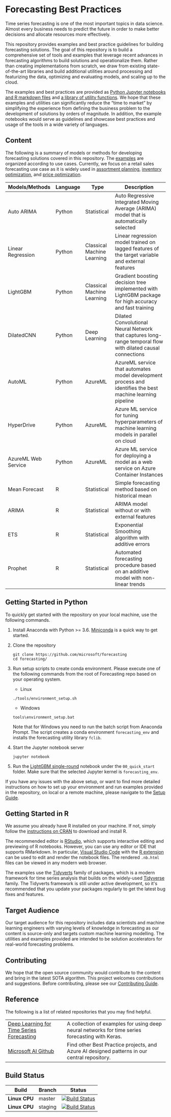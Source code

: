 # Forecasting Best Practices 

Time series forecasting is one of the most important topics in data science. Almost every business needs to predict the future in order to make better decisions and allocate resources more effectively.

This repository provides examples and best practice guidelines for building forecasting solutions. The goal of this repository is to build a comprehensive set of tools and examples that leverage recent advances in forecasting algorithms to build solutions and operationalize them. Rather than creating implementations from scratch, we draw from existing state-of-the-art libraries and build additional utilities around processing and featurizing the data, optimizing and evaluating models, and scaling up to the cloud. 

The examples and best practices are provided as [Python Jupyter notebooks and R markdown files](examples) and [a library of utility functions](fclib). We hope that these examples and utilities can significantly reduce the “time to market” by simplifying the experience from defining the business problem to the development of solutions by orders of magnitude. In addition, the example notebooks would serve as guidelines and showcase best practices and usage of the tools in a wide variety of languages.


## Content

The following is a summary of models or methods for developing forecasting solutions covered in this repository. The [examples](examples) are organized according to use cases. Currently, we focus on a retail sales forecasting use case as it is widely used in [assortment planning](https://repository.upenn.edu/cgi/viewcontent.cgi?article=1569&context=edissertations), [inventory optimization](https://en.wikipedia.org/wiki/Inventory_optimization), and [price optimization](https://en.wikipedia.org/wiki/Price_optimization).

| Models/Methods      | Language | Type                       | Description                                                                                                 |
|---------------------|----------|----------------------------|-------------------------------------------------------------------------------------------------------------|
| Auto ARIMA          | Python   | Statistical                | Auto Regressive Integrated Moving Average (ARIMA) model that is automatically selected                      |
| Linear Regression   | Python   | Classical Machine Learning | Linear regression model trained on lagged features of the target variable and external features             |
| LightGBM            | Python   | Classical Machine Learning | Gradient boosting decision tree implemented with LightGBM package for high accuracy and fast training       |
| DilatedCNN          | Python   | Deep Learning              | Dilated Convolutional Neural Network that captures long-range temporal flow with dilated causal connections |
| AutoML              | Python   | AzureML                    | AzureML service that automates model development process and identifies the best machine learning pipeline  |
| HyperDrive          | Python   | AzureML                    | Azure ML service for tuning hyperparameters of machine learning models in parallel on cloud                 |
| AzureML Web Service | Python   | AzureML                    | Azure ML service for deploying a model as a web service on Azure Container Instances                        |
| Mean Forecast       | R        | Statistical                | Simple forecasting method based on historical mean                                                          |
| ARIMA               | R        | Statistical                | ARIMA model without or with external features                                                               |
| ETS                 | R        | Statistical                | Exponential Smoothing algorithm with additive errors                                                        |
| Prophet             | R        | Statistical                | Automated forecasting procedure based on an additive model with non-linear trends                           |


## Getting Started in Python

To quickly get started with the repository on your local machine, use the following commands.

1. Install Anaconda with Python >= 3.6. [Miniconda](https://conda.io/miniconda.html) is a quick way to get started.

2. Clone the repository
    ```
    git clone https://github.com/microsoft/forecasting
    cd forecasting/
    ```

3. Run setup scripts to create conda environment. Please execute one of the following commands from the root of Forecasting repo based on your operating system.

    - Linux
    ```
    ./tools/environment_setup.sh
    ```

    - Windows
    ```
    tools\environment_setup.bat
    ```

    Note that for Windows you need to run the batch script from Anaconda Prompt. The script creates a conda environment `forecasting_env` and installs the forecasting utility library `fclib`.

4. Start the Jupyter notebook server
    ```
    jupyter notebook
    ```
    
5. Run the [LightGBM single-round](examples/oj_retail/python/00_quick_start/lightgbm_single_round.ipynb) notebook under the `00_quick_start` folder. Make sure that the selected Jupyter kernel is `forecasting_env`.

If you have any issues with the above setup, or want to find more detailed instructions on how to set up your environment and run examples provided in the repository, on local or a remote machine, please navigate to the [Setup Guide](./docs/SETUP.md).

## Getting Started in R

We assume you already have R installed on your machine. If not, simply follow the [instructions on CRAN](https://cloud.r-project.org/) to download and install R.

The recommended editor is [RStudio](https://rstudio.com), which supports interactive editing and previewing of R notebooks. However, you can use any editor or IDE that supports RMarkdown. In particular, [Visual Studio Code](https://code.visualstudio.com) with the [R extension](https://marketplace.visualstudio.com/items?itemName=Ikuyadeu.r) can be used to edit and render the notebook files. The rendered `.nb.html` files can be viewed in any modern web browser.

The examples use the [Tidyverts](https://tidyverts.org) family of packages, which is a modern framework for time series analysis that builds on the widely-used [Tidyverse](https://tidyverse.org) family. The Tidyverts framework is still under active development, so it's recommended that you update your packages regularly to get the latest bug fixes and features.

## Target Audience
Our target audience for this repository includes data scientists and machine learning engineers with varying levels of knowledge in forecasting as our content is source-only and targets custom machine learning modelling. The utilities and examples provided are intended to be solution accelerators for real-world forecasting problems.

## Contributing
We hope that the open source community would contribute to the content and bring in the latest SOTA algorithm. This project welcomes contributions and suggestions. Before contributing, please see our [Contributing Guide](CONTRIBUTING.md).

## Reference

The following is a list of related repositories that you may find helpful.

|                                                                                                            |                                                                                                 |
|------------------------------------------------------------------------------------------------------------|-------------------------------------------------------------------------------------------------|
| [Deep Learning for Time Series Forecasting](https://github.com/Azure/DeepLearningForTimeSeriesForecasting) | A collection of examples for using deep neural networks for time series forecasting with Keras. |
| [Microsoft AI Github](https://github.com/microsoft/ai)                                                     | Find other Best Practice projects, and Azure AI designed patterns in our central repository.    |



## Build Status
| Build         | Branch  | Status                                                                                                                                                                                                                             |
|---------------|---------|------------------------------------------------------------------------------------------------------------------------------------------------------------------------------------------------------------------------------------|
| **Linux CPU** | master  | [![Build Status](https://dev.azure.com/best-practices/forecasting/_apis/build/status/cpu_unit_tests_linux?branchName=master)](https://dev.azure.com/best-practices/forecasting/_build/latest?definitionId=128&branchName=master)   |
| **Linux CPU** | staging | [![Build Status](https://dev.azure.com/best-practices/forecasting/_apis/build/status/cpu_unit_tests_linux?branchName=staging)](https://dev.azure.com/best-practices/forecasting/_build/latest?definitionId=128&branchName=staging) |
